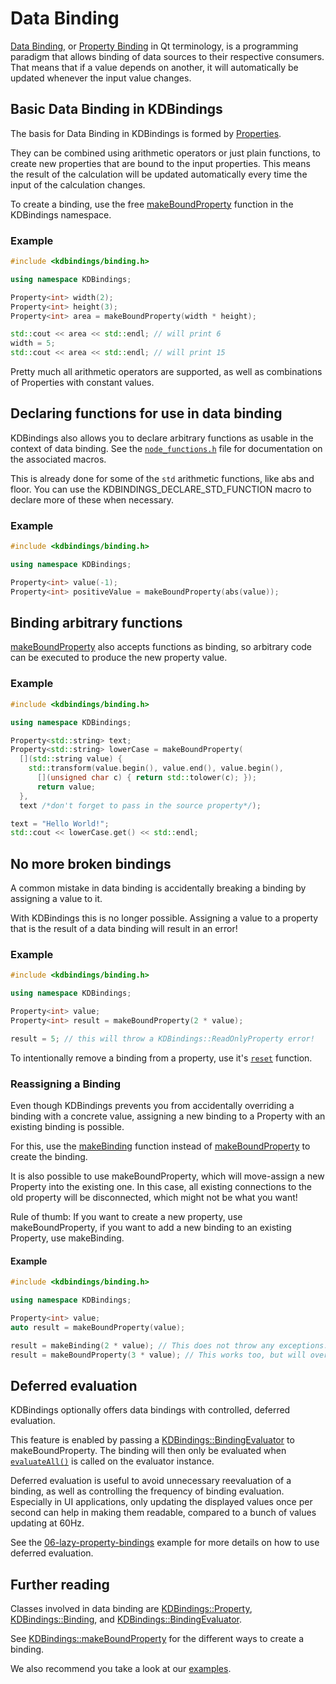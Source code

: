# Data Binding

[Data Binding](https://en.wikipedia.org/wiki/Data_binding), or [Property Binding](https://doc.qt.io/qt-5/qtqml-syntax-propertybinding.html) in Qt terminology, is a programming paradigm that allows binding of data sources to their respective consumers.
That means that if a value depends on another, it will automatically be updated whenever the input value changes.

## Basic Data Binding in KDBindings
The basis for Data Binding in KDBindings is formed by [Properties](properties.md).

They can be combined using arithmetic operators or just plain functions, to create new properties that are bound to the input properties.
This means the result of the calculation will be updated automatically every time the input of the calculation changes.

To create a binding, use the free [makeBoundProperty](../Namespaces/namespaceKDBindings.md#function-makeboundproperty) function in the KDBindings namespace.

### Example
``` cpp
#include <kdbindings/binding.h>

using namespace KDBindings;

Property<int> width(2);
Property<int> height(3);
Property<int> area = makeBoundProperty(width * height);

std::cout << area << std::endl; // will print 6
width = 5;
std::cout << area << std::endl; // will print 15
```

Pretty much all arithmetic operators are supported, as well as combinations of Properties with constant values.

## Declaring functions for use in data binding
KDBindings also allows you to declare arbitrary functions as usable in the context of data binding.
See the [`node_functions.h`](../Files/node__functions_8h.md) file for documentation on the associated macros.

This is already done for some of the `std` arithmetic functions, like abs and floor.
You can use the KDBINDINGS_DECLARE_STD_FUNCTION macro to declare more of these when necessary.

### Example
``` cpp
#include <kdbindings/binding.h>

using namespace KDBindings;

Property<int> value(-1);
Property<int> positiveValue = makeBoundProperty(abs(value));
```


## Binding arbitrary functions
[makeBoundProperty](../Namespaces/namespaceKDBindings.md#function-makeboundproperty) also accepts functions as binding, so arbitrary code can be executed to produce the new property value.

### Example
``` cpp
#include <kdbindings/binding.h>

using namespace KDBindings;

Property<std::string> text;
Property<std::string> lowerCase = makeBoundProperty(
  [](std::string value) {
    std::transform(value.begin(), value.end(), value.begin(),
      [](unsigned char c) { return std::tolower(c); });
      return value;
  },
  text /*don't forget to pass in the source property*/);

text = "Hello World!";
std::cout << lowerCase.get() << std::endl;
```

## No more broken bindings
A common mistake in data binding is accidentally breaking a binding by assigning a value to it.

With KDBindings this is no longer possible.
Assigning a value to a property that is the result of a data binding will result in an error!

### Example
``` cpp
#include <kdbindings/binding.h>

using namespace KDBindings;

Property<int> value;
Property<int> result = makeBoundProperty(2 * value);

result = 5; // this will throw a KDBindings::ReadOnlyProperty error!
```

To intentionally remove a binding from a property, use it's [`reset`](../../Classes/classKDBindings_1_1Property/#function-reset) function.

### Reassigning a Binding
Even though KDBindings prevents you from accidentally overriding a binding with a concrete value, assigning a
new binding to a Property with an existing binding is possible.

For this, use the [makeBinding](../Namespaces/namespaceKDBindings.md#function-makebinding) function instead of [makeBoundProperty](../Namespaces/namespaceKDBindings.md#function-makeboundproperty) to create the binding.

It is also possible to use makeBoundProperty, which will move-assign a new Property into the existing one.
In this case, all existing connections to the old property will be disconnected, which might not be what you want!

Rule of thumb: If you want to create a new property, use makeBoundProperty, if you want to add a new binding to an
existing Property, use makeBinding.

#### Example
``` cpp
#include <kdbindings/binding.h>

using namespace KDBindings;

Property<int> value;
auto result = makeBoundProperty(value);

result = makeBinding(2 * value); // This does not throw any exceptions.
result = makeBoundProperty(3 * value); // This works too, but will override all existing connections to result.
```


## Deferred evaluation
KDBindings optionally offers data bindings with controlled, deferred evaluation.

This feature is enabled by passing a [KDBindings::BindingEvaluator](../Classes/classKDBindings_1_1BindingEvaluator.md) to makeBoundProperty.
The binding will then only be evaluated when [`evaluateAll()`](../Classes/classKDBindings_1_1BindingEvaluator.md#function-evaluateall) is called on the evaluator instance.

Deferred evaluation is useful to avoid unnecessary reevaluation of a binding, as well as controlling the frequency of binding evaluation.
Especially in UI applications, only updating the displayed values once per second can help in making them readable, compared to a bunch of values updating at 60Hz.

See the [06-lazy-property-bindings](../Examples/06-lazy-property-bindings_2main_8cpp-example.md) example for more details on how to use deferred evaluation.


## Further reading
Classes involved in data binding are [KDBindings::Property](../Classes/classKDBindings_1_1Property.md), [KDBindings::Binding](../Classes/classKDBindings_1_1Binding.md), and [KDBindings::BindingEvaluator](../Classes/classKDBindings_1_1BindingEvaluator.md).

See [KDBindings::makeBoundProperty](../Namespaces/namespaceKDBindings.md#function-makeboundproperty) for the different ways to create a binding.

We also recommend you take a look at our [examples](../examples.md).
